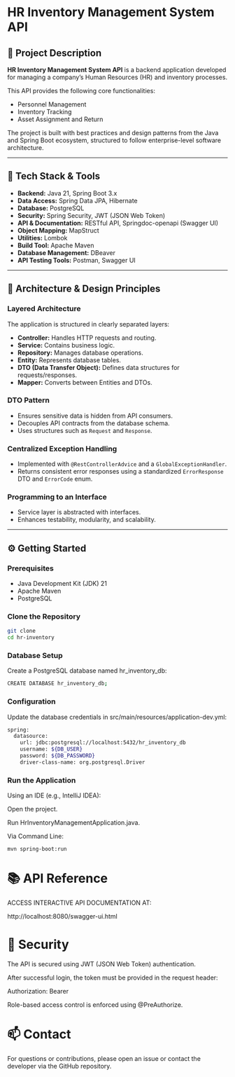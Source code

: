 # HR Inventory Management System API

## 📝 Project Description

**HR Inventory Management System API** is a backend application developed for managing a company’s Human Resources (HR) and inventory processes.

This API provides the following core functionalities:

- Personnel Management
- Inventory Tracking
- Asset Assignment and Return

The project is built with best practices and design patterns from the Java and Spring Boot ecosystem, structured to follow enterprise-level software architecture.

---

## 🚀 Tech Stack & Tools

- **Backend:** Java 21, Spring Boot 3.x  
- **Data Access:** Spring Data JPA, Hibernate  
- **Database:** PostgreSQL  
- **Security:** Spring Security, JWT (JSON Web Token)  
- **API & Documentation:** RESTful API, Springdoc-openapi (Swagger UI)  
- **Object Mapping:** MapStruct  
- **Utilities:** Lombok  
- **Build Tool:** Apache Maven  
- **Database Management:** DBeaver  
- **API Testing Tools:** Postman, Swagger UI

---

## 🧱 Architecture & Design Principles

### Layered Architecture

The application is structured in clearly separated layers:

- **Controller:** Handles HTTP requests and routing.
- **Service:** Contains business logic.
- **Repository:** Manages database operations.
- **Entity:** Represents database tables.
- **DTO (Data Transfer Object):** Defines data structures for requests/responses.
- **Mapper:** Converts between Entities and DTOs.

### DTO Pattern

- Ensures sensitive data is hidden from API consumers.
- Decouples API contracts from the database schema.
- Uses structures such as `Request` and `Response`.

### Centralized Exception Handling

- Implemented with `@RestControllerAdvice` and a `GlobalExceptionHandler`.
- Returns consistent error responses using a standardized `ErrorResponse` DTO and `ErrorCode` enum.

### Programming to an Interface

- Service layer is abstracted with interfaces.
- Enhances testability, modularity, and scalability.

---

## ⚙️ Getting Started

### Prerequisites

- Java Development Kit (JDK) 21
- Apache Maven
- PostgreSQL

### Clone the Repository

```bash
git clone 
cd hr-inventory
```

### Database Setup

Create a PostgreSQL database named hr_inventory_db:

```bash
CREATE DATABASE hr_inventory_db;
```

### Configuration

Update the database credentials in src/main/resources/application-dev.yml:

```bash
spring:
  datasource:
    url: jdbc:postgresql://localhost:5432/hr_inventory_db
    username: ${DB_USER}
    password: ${DB_PASSWORD}
    driver-class-name: org.postgresql.Driver
```

### Run the Application

Using an IDE (e.g., IntelliJ IDEA):

Open the project.

Run HrInventoryManagementApplication.java.

Via Command Line:

```bash
mvn spring-boot:run
```

# 📚 API Reference

ACCESS INTERACTIVE API DOCUMENTATION AT:

http://localhost:8080/swagger-ui.html

# 🔐 Security

The API is secured using JWT (JSON Web Token) authentication.

After successful login, the token must be provided in the request header:

Authorization: Bearer <jwt-token>

Role-based access control is enforced using @PreAuthorize.

# 📫 Contact

For questions or contributions, please open an issue or contact the developer via the GitHub repository.